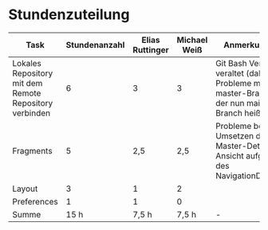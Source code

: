 # Stundenzuteilung

| Task | Stundenanzahl | Elias Ruttinger | Michael Weiß | Anmerkungen
| - | - | - | - | - |
| Lokales Repository mit dem Remote Repository verbinden | 6 | 3 | 3 | Git Bash Version veraltet (daher Probleme mit dem master-Branch, der nun main-Branch heißt) |
| Fragments | 5 | 2,5 | 2,5 | Probleme beim Umsetzen der Master-Detail-Ansicht aufgrund des NavigationDrawers |
| Layout | 3 | 1 | 2 | |
| Preferences | 1 | 1 | 0 | |
| Summe | 15 h | 7,5 h | 7,5 h | - |
